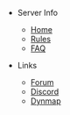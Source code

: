 - Server Info
    - [Home](/ "The official FortressMC Website")
    - [Rules](/serverinfo/rules.md "Server rules for FortressMC")
    - [FAQ](/serverinfo/faq.md "Frequently asked Questions")

- Links
    - [Forum](https://forum.fortressmc.cf/ "Go to the official FortressMC Forum")
    - [Discord](https://discord.fortressmc.cf/ "Invite link for FortressMC's Discord Server")
    - [Dynmap](https://map.fortressmc.cf/ "Link to the Dynmap")
